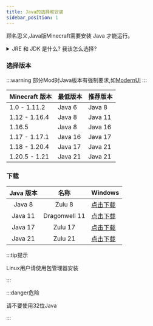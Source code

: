 ```yaml
---
title: Java的选择和安装
sidebar_position: 1
---
```


顾名思义,Java版Minecraft需要安装 Java 才能运行。

<details>
  <summary>JRE 和 JDK 是什么? 我该怎么选择?</summary>

JRE(Java Runtime Enviroment) 是 Java 的运行环境。面向 Java 程序的使用者，而不是开发者。如果你仅下载并安装了 JRE，那么你的系统只能运行 Java 程序。JRE 是运行 Java 程序所必须环境的集合，包含 JVM 标准实现及 Java 核心类库。它包括 Java 虚拟机、Java 平台核心类和支持文件。它不包含开发工具(编译器、调试器等)

JDK(Java Development Kit) 又称 J2SDK(Java2 Software Development Kit)，是 Java 开发工具包，它提供了 Java 的开发环境(提供了编译器 javac 等工具，用于将 java 文件编译为 class 文件)和运行环境(提 供了 JVM 和 Runtime 辅助包，用于解析 class 文件使其得到运行)。如果你下载并安装了 JDK，那么你不仅可以开发 Java 程序，也同时拥有了运行 Java 程序的平台。JDK 是整个 Java 的核心，包括了 Java 运行环境(JRE)，一堆 Java 工具 tools.jar 和 Java 标准类库 (rt.jar)

**总结: 需要启动Minecraft用JRE就行**

</details>

### 选择版本

:::warning
部分Mod对Java版本有强制要求,如[ModernUI](https://www.mcmod.cn/class/2454.html)
:::

| Minecraft 版本  | 最低版本    | 推荐版本    |
| ------------- | ------- | ------- |
| 1.0 - 1.11.2  | Java 6  | Java 8  |
| 1.12 - 1.16.4 | Java 8  | Java 11 |
| 1.16.5        | Java 8  | Java 16 |
| 1.17 - 1.17.1 | Java 16 | Java 17 |
| 1.18 - 1.20.4 | Java 17 | Java 21 |
| 1.20.5 - 1.21 | Java 21 | Java 21 |

### 下载

| Java 版本 | 名称            | Windows                                                                                                                                                         |
|:-------:|:-------------:| --------------------------------------------------------------------------------------------------------------------------------------------------------------- |
| Java 8  | Zulu 8        | [点击下载](https://res.fastmirror.net/directlink/1/Java%20%E7%8E%AF%E5%A2%83/OpenJDK/Azul%20Zulu/zulu8.76.0.17-ca-fx-jdk8.0.402-win_x64.msi)                                                                                                                                                        |
| Java 11 | Dragonwell 11 | [点击下载](https://res.fastmirror.net/directlink/1/Java%20%E7%8E%AF%E5%A2%83/OpenJDK/Alibaba%20Dragonwell/Alibaba_Dragonwell_Extended_11.0.21.18.9_x64_windows.zip) |
| Java 17 | Zulu 17       | [点击下载](https://res.fastmirror.net/directlink/1/Java%20%E7%8E%AF%E5%A2%83/OpenJDK/Azul%20Zulu/zulu17.48.15-ca-fx-jdk17.0.10-win_x64.msi)                         |
| Java 21 | Zulu 21       | [点击下载](https://res.fastmirror.net/directlink/1/Java%20%E7%8E%AF%E5%A2%83/OpenJDK/Azul%20Zulu/zulu21.32.17-ca-fx-jdk21.0.2-win_x64.msi)                          |

:::tip提示

Linux用户请使用包管理器安装

:::



:::danger危险

请不要使用32位Java

:::

